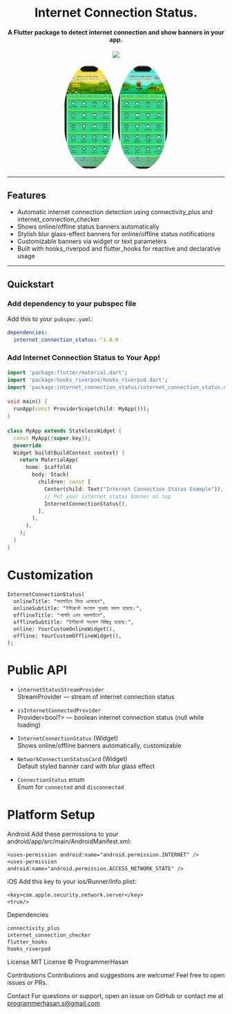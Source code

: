 <h1 align="center">Internet Connection Status.</h1>
<h4 align="center">A Flutter package to detect internet connection and show banners in your app.</h4>

<p align="center">
  <a href="https://pub.dartlang.org/packages/internet_connection_status"><img src="https://img.shields.io/pub/v/internet_connection_status.svg"></a>
</p>

<p align="center">
  <img src="https://github.com/programmerhasan/flutter_internet_connection_status/raw/master/screenshots/01.png" alt="Internet connection status for Flutter" width="120" style="border-radius: 50%;" />
  <img src="https://github.com/programmerhasan/flutter_internet_connection_status/raw/master/screenshots/02.png" alt="Internet connection status for Flutter" width="120" style="border-radius: 50%;" />
</p>


---

## Features

- Automatic internet connection detection using connectivity_plus and internet_connection_checker
- Shows online/offline status banners automatically
- Stylish blur glass-effect banners for online/offline status notifications
- Customizable banners via widget or text parameters
- Built with hooks_riverpod and flutter_hooks for reactive and declarative usage

---

## Quickstart

### Add dependency to your pubspec file

Add this to your `pubspec.yaml`:

```yaml
dependencies:
  internet_connection_status: ^1.0.0
```

### Add Internet Connection Status to Your App!

```dart
import 'package:flutter/material.dart';
import 'package:hooks_riverpod/hooks_riverpod.dart';
import 'package:internet_connection_status/internet_connection_status.dart';

void main() {
  runApp(const ProviderScope(child: MyApp()));
}

class MyApp extends StatelessWidget {
  const MyApp({super.key});
  @override
  Widget build(BuildContext context) {
    return MaterialApp(
      home: Scaffold(
        body: Stack(
          children: const [
            Center(child: Text("Internet Connection Status Example")),
            // Put your internet status banner on top
            InternetConnectionStatus(),
          ],
        ),
      ),
    );
  }
}
```

# Customization
```
InternetConnectionStatus(
  onlineTitle: "অনলাইনে ফিরে এসেছেন",
  onlineSubtitle: "ইন্টারনেট সংযোগ পুনরায় সফল হয়েছে।",
  offlineTitle: "আপনি এখন অফলাইনে",
  offlineSubtitle: "ইন্টারনেট সংযোগ বিচ্ছিন্ন হয়েছে।",
  online: YourCustomOnlineWidget(),
  offline: YourCustomOfflineWidget(),
);

```

# Public API

- `internetStatusStreamProvider`  
  StreamProvider<ConnectionStatus> — stream of internet connection status

- `isInternetConnectedProvider`  
  Provider<bool?> — boolean internet connection status (null while loading)

- `InternetConnectionStatus` (Widget)  
  Shows online/offline banners automatically, customizable

- `NetworkConnectionStatusCard` (Widget)  
  Default styled banner card with blur glass effect

- `ConnectionStatus` enum  
  Enum for `connected` and `disconnected`

# Platform Setup

Android
Add these permissions to your android/app/src/main/AndroidManifest.xml:
```
<uses-permission android:name="android.permission.INTERNET" />
<uses-permission android:name="android.permission.ACCESS_NETWORK_STATE" />

```
iOS
Add this key to your ios/Runner/Info.plist:
```
<key>com.apple.security.network.server</key>
<true/>

```

Dependencies
```
connectivity_plus
internet_connection_checker
flutter_hooks
hooks_riverpod

```

License
MIT License © ProgrammerHasan

Contributions
Contributions and suggestions are welcome! Feel free to open issues or PRs.

Contact
For questions or support, open an issue on GitHub or contact me at programmerhasan.s@gmail.com